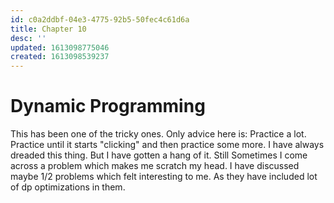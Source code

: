 ```yaml
---
id: c0a2ddbf-04e3-4775-92b5-50fec4c61d6a
title: Chapter 10
desc: ''
updated: 1613098775046
created: 1613098539237
---
```


# Dynamic Programming

This has been one of the tricky ones. Only advice here is: Practice a lot. Practice until it starts "clicking" and then practice some more. I have always dreaded this thing. But I have gotten a hang of it. Still Sometimes I come across a problem which makes me scratch my head. I have discussed maybe 1/2 problems which felt interesting to me. As they have included lot of dp optimizations in them.